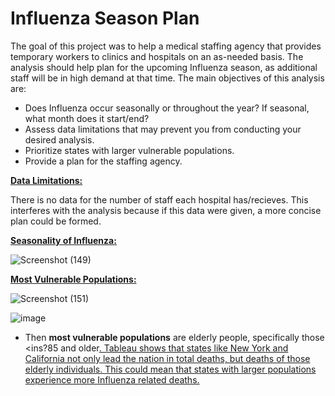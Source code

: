 # Influenza Season Plan


The goal of this project was to help a medical staffing agency that provides temporary workers to clinics and hospitals on an as-needed basis. The analysis should help plan for the upcoming Influenza season, as additional staff will be in high demand at that time. The main objectives of this analysis are:

- Does Influenza occur seasonally or throughout the year? If seasonal, what month does it start/end?
- Assess data limitations that may prevent you from conducting your desired analysis.
- Prioritize states with larger vulnerable populations.
- Provide a plan for the staffing agency.

<ins>**Data Limitations:**<ins/>

  There is no data for the number of staff each hospital has/recieves. This interferes with the analysis because if this data were given, a more concise plan could be formed.

 
  
 <ins>**Seasonality of Influenza:**<ins/>
   
   ![Screenshot (149)](https://user-images.githubusercontent.com/93872864/142257435-478953eb-1006-4700-bd35-7875e7bcbf9d.png)
   
 <ins>**Most Vulnerable Populations:**<ins/>
   
 ![Screenshot (151)](https://user-images.githubusercontent.com/93872864/142259399-5ec15db6-833e-40f6-8c1d-0c4f5d0cb38b.png)
   
  ![image](https://user-images.githubusercontent.com/93872864/142259562-2937af78-827d-48a0-ba84-5e7222ac47cb.png)

 - Then **most vulnerable populations** are elderly people, specifically those <ins?85 and older<ins/>. Tableau shows that states like New York and California not only lead the nation in total deaths, but deaths of those elderly individuals. This could mean that states with larger populations experience more Influenza related deaths. 
   
 

   
   

   
   

   

